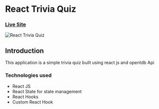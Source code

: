 # React Trivia Quiz

### [Live Site](https://happy-bhabha-676a03.netlify.app)

![React Trivia Quiz](https://i.imgur.com/795wgVq.png)

## Introduction

This application is a simple trivia quiz built using react js and opentdb Api

### Technologies used

- React JS
- React State for state management
- React Hooks
- Custom React Hook
